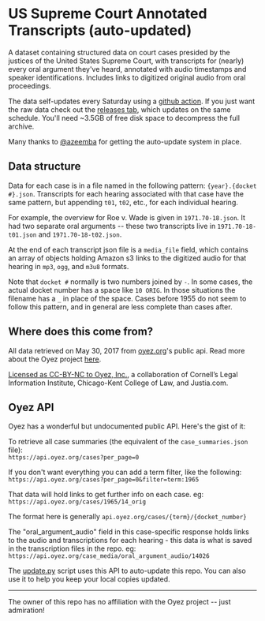 # US Supreme Court Annotated Transcripts (auto-updated)

A dataset containing structured data on court cases presided by the justices of the United States Supreme Court, with transcripts for (nearly) every oral argument they've heard, annotated with audio timestamps and speaker identifications.
Includes links to digitized original audio from oral proceedings.

The data self-updates every Saturday using a [github action](https://github.com/walkerdb/supreme_court_transcripts/blob/master/.github/workflows/auto-update.yml). 
If you just want the raw data check out the [releases tab](https://github.com/walkerdb/supreme_court_transcripts/releases), 
which updates on the same schedule. You'll need ~3.5GB of free disk space to decompress the full archive. 

Many thanks to [@azeemba](https://github.com/azeemba) for getting the auto-update system in place.

## Data structure

Data for each case is in a file named in the following pattern: `{year}.{docket #}.json`.
Transcripts for each hearing associated with that case have the same pattern, but appending `t01`, `t02`, etc.,
for each individual hearing.

For example, the overview for Roe v. Wade is given in `1971.70-18.json`. It had two separate oral arguments --
these two transcripts live in `1971.70-18-t01.json` and `1971.70-18-t02.json`.

At the end of each transcript json file is a `media_file` field, which contains an array of objects holding
Amazon s3 links to the digitized audio for that hearing in `mp3`, `ogg`, and `m3u8` formats.

Note that `docket #` normally is two numbers joined by `-`. In some cases, the actual docket number has a space
like `10 ORIG`. In those situations the filename has a `_` in place of the space. Cases before 1955 do not seem 
to follow this pattern, and in general are less complete than cases after.

## Where does this come from?

All data retrieved on May 30, 2017 from [oyez.org](https://www.oyez.org)'s public api. Read more about the Oyez project [here](https://www.oyez.org/about).

[Licensed as CC-BY-NC to Oyez, Inc.](https://www.oyez.org/license), a collaboration of Cornell’s Legal Information Institute, Chicago-Kent College of Law, and Justia.com.

## Oyez API

Oyez has a wonderful but undocumented public API. Here's the gist of it:

To retrieve all case summaries (the equivalent of the `case_summaries.json` file):  
`https://api.oyez.org/cases?per_page=0`

If you don't want everything you can add a term filter, like the following:  
`https://api.oyez.org/cases?per_page=0&filter=term:1965`

That data will hold links to get further info on each case. eg:  
`https://api.oyez.org/cases/1965/14_orig`

The format here is generally `api.oyez.org/cases/{term}/{docket_number}`

The "oral_argument_audio" field in this case-specific response holds links to the audio and transcriptions for each hearing - this data is what is saved in the transcription files in the repo. eg:  
`https://api.oyez.org/case_media/oral_argument_audio/14026`

The [update.py](./update.py) script uses this API to auto-update this repo.
You can also use it to help you keep your local copies updated.

-----------------------

The owner of this repo has no affiliation with the Oyez project -- just admiration!

